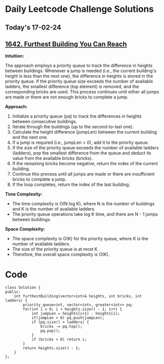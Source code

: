 # Daily Leetcode Challenge Solutions

## Today's 17-02-24 
## [1642. Furthest Building You Can Reach](https://leetcode.com/problems/furthest-building-you-can-reach/description/?envType=daily-question&envId=2024-02-17)

**Intuition:**

The approach employs a priority queue to track the difference in heights between buildings. Whenever a jump is needed (i.e., the current building's height is less than the next one), the difference in heights is stored in the priority queue. If the priority queue size exceeds the number of available ladders, the smallest difference (top element) is removed, and the corresponding bricks are used. This process continues until either all jumps are made or there are not enough bricks to complete a jump.

**Approach:**

1. Initialize a priority queue (pq) to track the differences in heights between consecutive buildings.
2. Iterate through the buildings (up to the second-to-last one).
3. Calculate the height difference (jumpLen) between the current building and the next one.
4. If a jump is required (i.e., jumpLen > 0), add it to the priority queue.
5. If the size of the priority queue exceeds the number of available ladders (ladders), pop the smallest difference from the queue and deduct its value from the available bricks (bricks).
6. If the remaining bricks become negative, return the index of the current building.
7. Continue this process until all jumps are made or there are insufficient bricks to complete a jump.
8. If the loop completes, return the index of the last building.

**Time Complexity:**

- The time complexity is O(N log K), where N is the number of buildings and K is the number of available ladders. 
- The priority queue operations take log K time, and there are N - 1 jumps between buildings.


**Space Complexity:**

- The space complexity is O(K) for the priority queue, where K is the number of available ladders. 
- The size of the priority queue is at most K.
- Therefore, the overall space complexity is O(K).



# Code
```
class Solution {
public:
    int furthestBuilding(vector<int>& heights, int bricks, int ladders) {
        priority_queue<int, vector<int>, greater<int>> pq;
        for(int i = 0; i < heights.size() - 1; i++) {
            int jumpLen = heights[i+1] - heights[i];
            if(jumpLen > 0) pq.push(jumpLen);
            if (pq.size() > ladders) {
                bricks -= pq.top();
                pq.pop();
            }
            if (bricks < 0) return i;
        }
        return heights.size() - 1;
    }
};
```
